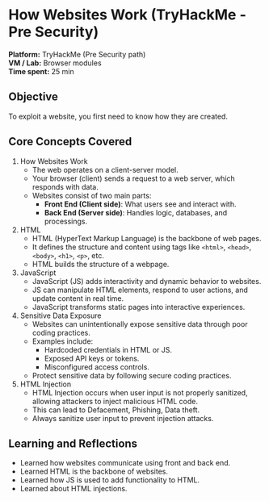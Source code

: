 # How Websites Work (TryHackMe - Pre Security)
**Platform:** TryHackMe (Pre Security path)  
**VM / Lab:** Browser modules  
**Time spent:** 25 min

## Objective
To exploit a website, you first need to know how they are created.

## Core Concepts Covered
1. How Websites Work
    - The web operates on a client-server model.
    - Your browser (client) sends a request to a web server, which responds with data.
    - Websites consist of two main parts:
        - **Front End (Client side)**: What users see and interact with.
        - **Back End (Server side)**: Handles logic, databases, and processings.
2. HTML
    - HTML (HyperText Markup Language) is the backbone of web pages.
    - It defines the structure and content using tags like `<html>`, `<head>`, `<body>`, `<h1>`, `<p>`, etc.
    - HTML builds the structure of a webpage.
3. JavaScript
    - JavaScript (JS) adds interactivity and dynamic behavior to websites.
    - JS can manipulate HTML elements, respond to user actions, and update content in real time.
    - JavaScript transforms static pages into interactive experiences.
4. Sensitive Data Exposure
    - Websites can unintentionally expose sensitive data through poor coding practices.
    - Examples include:
        - Hardcoded credentials in HTML or JS.
        - Exposed API keys or tokens.
        - Misconfigured access controls.
    - Protect sensitive data by following secure coding practices.
5. HTML Injection
    - HTML Injection occurs when user input is not properly sanitized, allowing attackers to inject malicious HTML code.
    - This can lead to Defacement, Phishing, Data theft.
    - Always sanitize user input to prevent injection attacks.

## Learning and Reflections
- Learned how websites communicate using front and back end.
- Learned HTML is the backbone of websites.
- Learned how JS is used to add functionality to HTML.
- Learned about HTML injections.
